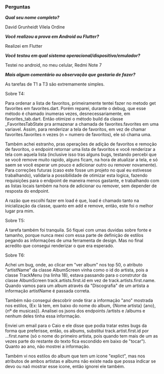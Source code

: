### Perguntas

***Qual seu nome completo?***

David Grunheidt Vilela Ordine   

***Você realizou a prova em Android ou Flutter?***

Realizei em Flutter

***Você testou em qual sistema operacional/dispositivo/emulador?***

Testei no android, no meu celular, Redmi Note 7

***Mais algum comentário ou observação que gostaria de fazer?***

As tarefas de T1 a T3 são extremamente simples. 

Sobre T4:

Para ordenar a lista de favoritos, primeiramente tentei fazer no metodo get favorites em favorites.dart. Porém reparei, durante o debug, que esse método é chamado inumeras vezes, desnecessariamente, em favorites_tab.dart. Então otimizei o método build da classe _FavoritesTabState pra armazenar a chamada de favorites.favorites em uma variavel. Assim, para renderizar a tela de favoritos, em vez de chamar favorites.favorites n vezes (n = numero de favoritos), ele só chama uma.

Também achei estranho, pras operações de adição de favoritos e remoção de favoritos, o endpoint retornar uma lista de favoritos e você renderizar a tela com aquela lista (inclusive isso tras alguns bugs, testando percebi que se você remove muito rapido, alguns ficam, na hora de atualizar a tela, e só saem se você esperar um pouco e adicionar outro ou remover novamente). Para correções futuras (caso este fosse um projeto no qual eu estivesse trabalhando), validaria a possibilidade de otimizar esta logica, fazendo requisições para o endpoint de maneira menos gastante, e trabalhando com as listas locais também na hora de adicionar ou remover, sem depender de resposta do endpoint.

A razão que escolhi fazer em load é que, load é chamado tanto na inicialização da classe, quanto em add e remove, então, este foi o melhor lugar pra mim.

Sobre T5:

A tarefa também foi tranquila. Só fiquei com umas duvidas sobre fonte e tamanho, porque nunca mexi com essa parte de definição de estilos pegando as informações de uma ferramenta de design. Mas no final acredito que consegui renderizar o que era esperado.

Sobre T6:

Achei um bug, onde, ao clicar em "ver album" nos top 50, o atributo "artistName" da classe AlbumScreen vinha como o id do artista, pois a classe TrackMenu (na linha 18), estava passando para o construtor da classe AlbumScreen track.artists.first.id em vez de track.artists.first.name. Quando vamos para um album através da "Discografia" de um artista a informação artistName é passada correta.

Também não consegui descobrir onde tirar a informação "ano" mostrada nos estilos, (Ex: lá tem, em baixo do nome do album, {Nome artista} {ano}, {nº de musicas}). Analisei os jsons dos endpoints /artists e /albums e nenhum deles tinha essa informação.

Enviei um email para o Caio e ele disse que podia tratar estes bugs da forma que preferisse, então, os albums, substitui track.artist.first.id por ...first.name (só o nome do primeiro artista, pois quando tem mais de um as vezes parte do restante do texto fica escondido em baixo de "tocar"). Quanto ao ano, não mostrei a informação.

Também vi nos estilos do album que tem um icone "explict", mas nos atributos de ambos artistas e albums não existe nada que possa indicar se devo ou naõ mostrar esse icone, então ignorei ele também.


